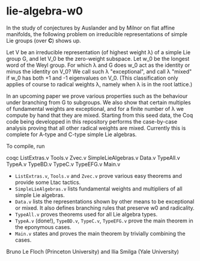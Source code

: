 # lie-algebra-w0

In the study of conjectures by Auslander and by Milnor on flat affine
manifolds, the following problem on irreducible representations of
simple Lie groups (over **C**) shows up.

Let V be an irreducible representation (of highest weight λ) of a simple
Lie group G, and let V_0 be the zero-weight subspace.  Let w_0 be the
longest word of the Weyl group.  For which λ and G does w_0 act as the
identity or minus the identity on V_0?  We call such λ "exceptional",
and call λ "mixed" if w_0 has both +1 and -1 eigenvalues on V_0.  (This
classification only applies of course to radical weights λ, namely when
λ is in the root lattice.)

In an upcoming paper we prove various properties such as the behaviour
under branching from G to subgroups.  We also show that certain
multiples of fundamental weights are exceptional, and for a finite
number of λ we compute by hand that they are mixed.  Starting from this
seed data, the Coq code being developped in this repository performs the
case-by-case analysis proving that all other radical weights are mixed.
Currently this is complete for A-type and C-type simple Lie algebras.

To compile, run

   coqc ListExtras.v Tools.v Zvec.v SimpleLieAlgebras.v Data.v TypeAll.v TypeA.v TypeBD.v TypeC.v TypeEFG.v Main.v

- `ListExtras.v`, `Tools.v` and `Zvec.v` prove various easy theorems and provide some Ltac tactics.
- `SimpleLieAlgebras.v` lists fundamental weights and multipliers of all simple Lie algebras.
- `Data.v` lists the representations shown by other means to be exceptional or mixed.  It also defines branching rules that preserve w0 and radicality.
- `TypeAll.v` proves theorems used for all Lie algebra types.
- `TypeA.v` (done!), `TypeBD.v`, `TypeC.v`, `TypeEFG.v` prove the main theorem in the eponymous cases.
- `Main.v` states and proves the main theorem by trivially combining the cases.

Bruno Le Floch (Princeton University) and Ilia Smilga (Yale University)

